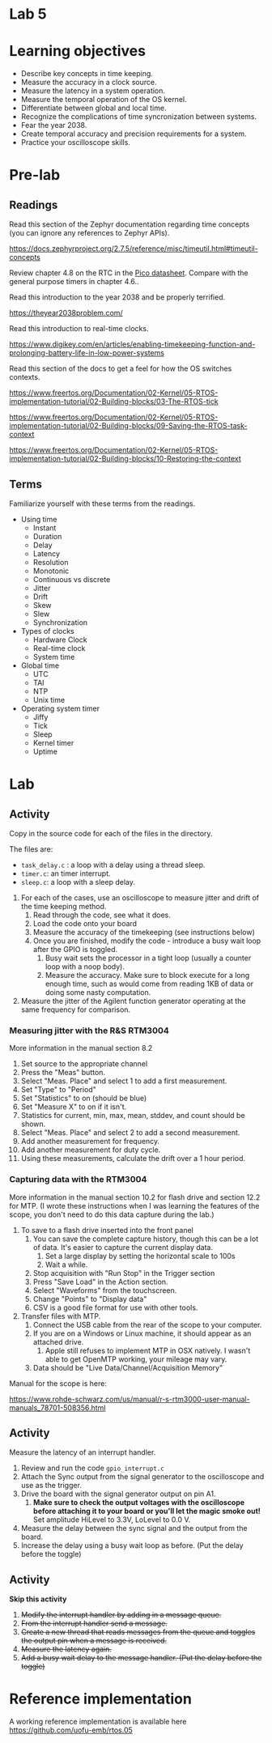 # Lab 5
# Learning objectives
* Describe key concepts in time keeping.
* Measure the accuracy in a clock source.
* Measure the latency in a system operation.
* Measure the temporal operation of the OS kernel.
* Differentiate between global and local time.
* Recognize the complications of time syncronization between systems.
* Fear the year 2038.
* Create temporal accuracy and precision requirements for a system.
* Practice your oscilloscope skills.

# Pre-lab
## Readings
Read this section of the Zephyr documentation regarding time concepts (you can ignore any references to Zephyr APIs).

https://docs.zephyrproject.org/2.7.5/reference/misc/timeutil.html#timeutil-concepts


Review chapter 4.8 on the RTC in the [Pico datasheet](https://datasheets.raspberrypi.com/rp2040/rp2040-datasheet.pdf). Compare with the general purpose timers in chapter 4.6..

Read this introduction to the year 2038 and be properly terrified.

https://theyear2038problem.com/

Read this introduction to real-time clocks.

https://www.digikey.com/en/articles/enabling-timekeeping-function-and-prolonging-battery-life-in-low-power-systems

Read this section of the docs to get a feel for how the OS switches contexts.

https://www.freertos.org/Documentation/02-Kernel/05-RTOS-implementation-tutorial/02-Building-blocks/03-The-RTOS-tick

https://www.freertos.org/Documentation/02-Kernel/05-RTOS-implementation-tutorial/02-Building-blocks/09-Saving-the-RTOS-task-context

https://www.freertos.org/Documentation/02-Kernel/05-RTOS-implementation-tutorial/02-Building-blocks/10-Restoring-the-context

## Terms
Familiarize yourself with these terms from the readings.

* Using time
    * Instant
    * Duration
    * Delay
    * Latency
    * Resolution
    * Monotonic
    * Continuous vs discrete
    * Jitter
    * Drift
    * Skew
    * Slew
    * Synchronization
* Types of clocks
    * Hardware Clock
    * Real-time clock
    * System time
* Global time
    * UTC
    * TAI
    * NTP
    * Unix time
* Operating system timer
    * Jiffy
    * Tick
    * Sleep
    * Kernel timer
    * Uptime

# Lab
## Activity
Copy in the source code for each of the files in the directory.

The files are:
* `task_delay.c` : a loop with a delay using a thread sleep.
* `timer.c`: an timer interrupt.
* `sleep.c`: a loop with a sleep delay.

1. For each of the cases, use an oscilloscope to measure jitter and drift of the time keeping method.
   1. Read through the code, see what it does.
   1. Load the code onto your board
   1. Measure the accuracy of the timekeeping (see instructions below)
   1. Once you are finished, modify the code - introduce a busy wait loop after the GPIO is toggled.
       1. Busy wait sets the processor in a tight loop (usually a counter loop with a noop body).
       1. Measure the accuracy. Make sure to block execute for a long enough time, such as would come from reading 1KB of data or doing some nasty computation.
1. Measure the jitter of the Agilent function generator operating at the same frequency for comparison.

### Measuring jitter with the R&S RTM3004
More information in the manual section 8.2

1. Set source to the appropriate channel
1. Press the "Meas" button.
1. Select "Meas. Place" and select 1 to add a first measurement.
1. Set "Type" to "Period"
1. Set "Statistics" to on (should be blue)
1. Set "Measure X" to on if it isn't.
1. Statistics for current, min, max, mean, stddev, and count should be shown.
1. Select "Meas. Place" and select 2 to add a second measurement.
1. Add another measurement for frequency.
1. Add another measurement for duty cycle.
1. Using these measurements, calculate the drift over a 1 hour period.

### Capturing data with the RTM3004
More information in the manual section 10.2 for flash drive and section 12.2 for MTP. (I wrote these instructions when I was learning the features of the scope, you don't need to do this data capture during the lab.)

1. To save to a flash drive inserted into the front panel
    1. You can save the complete capture history, though this can be a lot of data. It's easier to capture the current display data.
        1. Set a large display by setting the horizontal scale to 100s
        1. Wait a while.
    1. Stop acquisition with "Run Stop" in the Trigger section
    1. Press "Save Load" in the Action section.
    1. Select "Waveforms" from the touchscreen.
    1. Change "Points" to "Display data"
    1. CSV is a good file format for use with other tools.
1. Transfer files with MTP.
    1. Connect the USB cable from the rear of the scope to your computer.
    1. If you are on a Windows or Linux machine, it should appear as an attached drive.
        1. Apple still refuses to implement MTP in OSX natively. I wasn't able to get OpenMTP working, your mileage may vary.
    1. Data should be "Live Data/Channel/Acquisition Memory"

Manual for the scope is here:

https://www.rohde-schwarz.com/us/manual/r-s-rtm3000-user-manual-manuals_78701-508356.html
## Activity
Measure the latency of an interrupt handler.

1. Review and run the code `gpio_interrupt.c`
1. Attach the Sync output from the signal generator to the oscilloscope and use as the trigger.
1. Drive the board with the signal generator output on pin A1.
   1. **Make sure to check the output voltages with the oscilloscope before attaching it to your board or you'll let the magic smoke out!** Set amplitude HiLevel to 3.3V, LoLevel to 0.0 V.
1. Measure the delay between the sync signal and the output from the board.
1. Increase the delay using a busy wait loop as before. (Put the delay before the toggle)

## Activity
**Skip this activity**
1. ~~Modify the interrupt handler by adding in a message queue.~~
1. ~~From the interrupt handler send a message.~~
1. ~~Create a new thread that reads messages from the queue and toggles the output pin when a message is received.~~
1. ~~Measure the latency again.~~
1. ~~Add a busy wait delay to the message handler. (Put the delay before the toggle)~~

# Reference implementation
A working reference implementation is available here https://github.com/uofu-emb/rtos.05
